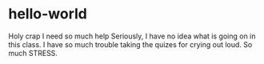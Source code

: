 # hello-world
Holy crap I need so much help
Seriously, I have no idea what is going on in this class. I have so much trouble taking the quizes for crying out loud. So much STRESS.
